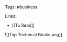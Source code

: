 [](Favourite%20Fictional%20Books.md)[](Favourite%20Fictional%20Books.md)Tags: #business 

Links: 

- [[To Read]]

![[Top Technical Books.png]]